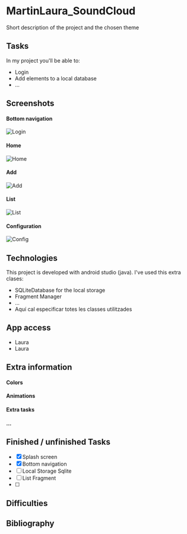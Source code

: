 # MartinLaura_SoundCloud
Short description of the project and the chosen theme

## Tasks
In my project you'll be able to:
* Login
* Add elements to a local database
* ...

## Screenshots
#### Bottom navigation
![Login](https://user-images.githubusercontent.com/73188232/139922861-5e481925-260a-403c-94d7-df8b6e27e879.jpeg)
#### Home
![Home](https://user-images.githubusercontent.com/73188232/139922871-951e9123-5b95-4c85-8d32-7317d8a91870.jpeg)
#### Add
![Add](https://user-images.githubusercontent.com/73188232/139922875-1ad298a6-fff5-4336-8677-7d70d2eda296.jpeg)
#### List 
![List](https://user-images.githubusercontent.com/73188232/139922868-7b6b3bff-62dc-4a10-922f-a3eb8f203970.jpeg)
#### Configuration
![Config](https://user-images.githubusercontent.com/73188232/139922873-2ec24e71-1ab5-4b0a-85da-cab309f3eeb6.jpeg)


## Technologies
This project is developed with android studio (java).
I've used this extra clases:

* SQLiteDatabase for the local storage
* Fragment Manager
* ...
* Aquí cal especificar totes les classes utilitzades


## App access
* Laura 
* Laura

## Extra information
#### Colors
#### Animations
#### Extra tasks
#### ...

## Finished / unfinished Tasks
- [x] Splash screen
- [x] Bottom navigation
- [ ] Local Storage Sqlite
- [ ] List Fragment
- [ ] 

## Difficulties


## Bibliography

